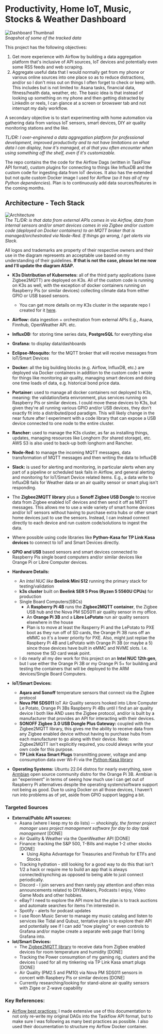 # Productivity, Home IoT, Music, Stocks & Weather Dashboard

![Dashboard Thumbnail](/images/dashboard_screenshot3.png)  
*Snapshot of some of the tracked data* 

This project has the following objectives: 
1) Get more experience with Airflow by building a data aggregation platform that's inclusive of API sources, IoT devices and potentially even some RSS feeds and web scraping. 
2) Aggregate useful data that I would normally get from my phone or various online sources into one place so as to reduce distractions, and/or so I don't miss out on things I often forget to check or keep with. This includes but is not limited to: Asana tasks, financial data, fitness/health data, weather, etc. The basic idea is that instead of looking up something on my phone and then getting distracted by LinkedIn or reels, I can glance at a screen or browswer tab and not interrupt my daily workflow. 

A secondary objective is to start experimenting with home automation via gathering data from various IoT sensors, smart devices, DIY air quality monitoring stations and the like. 

*TL/DR: I over-enginered a data aggregation platform for professional development, improved productivity and to not have limitations on what data I can display, how it's managed, et al that you often encounter when using something off the shelf, even if it's customizable.*

The repo contains the the code for the Airflow Dags (written in TaskFlow API format), custom plugins for connecting to things like InfluxDB and the custom code for ingesting data from IoT devices. It also has the extended but not quite custom Docker image I used for Airflow (*so it has all of my Python dependencies*). Plan is to continuously add data sources/features in the coming months. 


## Architecture - Tech Stack

![Architecture](/images/dashboard_architecture_MKII.png)  
*The TL/DR: is that data from external APIs comes in via Airflow, data from internal sensors and/or smart devices comes in via Zigbee and/or custom code (deployed on Docker containers) to an MQTT broker that is managed/orchestrated via Node-Red. If things go wrong, I get alerts via Slack.*

All logos and trademarks are property of their respective owners and their use in the diagram represents an acceptable use based on my understanding of their guidelines. **If that is not the case, please let me now and I'll update the diagram ASAP.** 

* **K3s Distribution of Kubernetes:** all of the third party applications (save Zigbee2MQTT) are deployed on K3s. All of the custom code is running on K3s as well, with the exception of docker containers running on Raspberry Pis (or similar devices) collecting climate data from either GPIO or USB based sensors. 
    * You can get more details on my K3s cluster in the separate repo I created for it [here](https://github.com/MarkhamLee/kubernetes-k3s-data-platform-IoT).
* **Airflow:** data ingestion + orchestration from external APIs E.g.,  Asana, Finnhub, OpenWeather API. etc.   
* **InfluxDB:** for storing time series data, **PostgreSQL** for everything else 
* **Grafana:** to display data/dashboards 
* **Eclipse-Mosquito:** for the MQTT broker that will receive messages from IoT/Smart Devices 
* **Docker:** all the big building blocks (e.g. Airflow, InfluxDB, etc.) are deployed via Docker containers in addition to the custom code I wrote for things like monitoring air quality, managing smart devices and doing one time loads of data, e.g. historical bond price data.
* **Portainer:** used to manage all docker containers not deployed to K3s, meaning: the validation/beta enivronment, plus services running on Raspberry Pis or similar devices. I could move these devices to K3s, but given they're all running various GPIO and/or USB devices, they don't exactly fit into a distributed/pod paradigm. This will likely change in the near future after I experiment with a code library that can expose a USB device connected to one node to the entire cluster. 
* **Rancher:** used to manage the K3s cluster, as far as installing things, updates, managing resources like Longhorn (for shared storage), etc. AWS S3 is also used to back-up both longhorn and Rancher. 
* **Node-Red:** to manage the incoming MQTT messages, data transformation of MQTT messages and then writing the data to InfluxDB 
* **Slack:** is used for alerting and monitoring, in particular alerts when any part of a pipeline or scheduled task fails in Airflow, and general alerting and monitoring for IoT/Smart Device related items. E.g., a data write to InfluxDB fails for Weather data or an air quality sensor or smart plug isn't responding. 
* The **Zigbee2MQTT library** plus a **Sonoff Zigbee USB Dongle** to receive data from Zigbee enabled IoT devices and then send it off as MQTT messages. This allows me to use a wide variety of smart home devices and/or IoT sensors without having to purchase extra hubs or other smart home devices just to use the sensors. Instead, I can instead connect directly to each device and run custom code/solutions to ingest the data. 
* Where possible using code libraries like **Python-Kasa for TP Link Kasa devices** to connect to IoT and Smart Devices directly.
* **GPIO and USB** based sensors and smart devices connected to Raspberry Pis single board computers and/or similar devices like Orange Pi or Libre Computer devices. 
* **Hardware Details:** 
    * An *Intel NUC like* **Beelink Mini S12** running the primary stack for testing/validation 
    * **k3s cluster** built on **Beelink SER 5 Pros (Ryzen 5 5560U CPUs)** for production
    * Single Board Computers(SBCs)
        * A **Raspberry Pi 4B** runs the **Zigbee2MQTT container**, the Zigbee USB hub and the Nova PM SDS011 air quality sensor in my office. 
        * An **Orange Pi 3B** and a **Libre LePotato** run air quality sensors elsewhere in the house
        * Plan is to move at least the Rasperry Pi and the LePotato to PXE boot as they run off of SD cards, the Orange Pi 3B runs off an eMMC so it's a lower priority for PXE. Also, might just replae the Raspbery Pi 4B and LePotato with Orange Pi 3B (or maybe a 5) since those devices have built in eMMC and NVME slots. I.e. remove the SD card weak point. 
    * I do nearly all my dev work for this project on an **Intel NUC 12th gen**, but I use either the Orange Pi 3B or my Orange Pi 5+ for building and testing the containers that will be deployed to the ARM devices/Single Board Computers.  
* **IoT/Smart Devices:** 
    * **Aqara and Sonoff** temperature sensors that connect via the Zigbee protocol
    * **Nova PM SDS011** IoT Air Quality sensors hooked into Libre Computer Le Potato, Orange Pi 3Bs Raspberry Pi 4Bs until I find an air quality device I both like AND uses the Zigbee protocol, and/or is built by a manufacturer that provides an API for interacting with their devices. 
    * **SONOFF Zigbee 3.0 USB Dongle Plus Gateway:** coupled with the Zigbee2MQTT library, this gives me the ability to receive data from any Zigbee enabled device without having to purchase hubs from each manufacturer to go along with their device. Note: Zigbee2MQTT isn't explicitly required, you could always write your own code for this purpose. 
    * **TP Link Kasa Smart Plugs** transmitting power, voltage and amp consumption data over Wi-Fi via the [Python-Kasa library](https://python-kasa.readthedocs.io/en/latest/index.html) 

* **Operating Systems:** Ubuntu 22.04 distros for nearly everything, save [Armbian](https://www.armbian.com/) open source community distro for the Orange Pi 3B. Armbian is an "experiment" in terms of seeing how much use I can get out of Raspberry Pi alternatives despite the operating system/software support not being as good. Due to using Docker on all those devices, I haven't run into problems as of yet, aside from GPIO support lagging a bit. 


### Targeted Sources
* **External/Public API sources:** 
    * Asana (where I keep my to do lists) -- *shockingly, the former project manager uses project management software for day to day task management* [DONE]
    * Air Quality & Weather via the OpenWeather API [DONE]
    * Finance: tracking the S&P 500, T-Bills and maybe 1-2 other stocks [DONE]
        * Using Alpha Advantage for Treasuries and Finnhub for ETFs and Stocks
    * Tracking hydration - still looking for a good way to do this that isn't 1/2 a hack or require me to build an app that is always connected/synching as opposed to being able to just connect periodically. 
    * Discord - I join servers and then rarely pay attention and often miss announcements related to DIY/Makers, Podcasts I enjoy, Video Game Mods and other hobbies. 
    * eBay? I need to explore the API more but the plan is to track auctions and automate searches for items I'm interested in. 
    * Spotify - alerts for podcast updates 
    * I use Roon Music Server to manage my music catalog and listen to services like Tidal and Qubuz, tentative plan is to explore their API and potentially see if I can add "now playing" or even controls to Grafana and/or maybe create a separate web page that I bring Grafana into. 
* **Iot/Smart Devices:**
    * The [Zigbee2MQTT library](https://www.zigbee2mqtt.io/guide/getting-started/) to receive data from Zigbee enabled devices for room temperature and humidity [DONE]
    * Tracking the Power consumption of my gaming rig, clusters and the devices I used for all my tinkering via TP Link Kasa smart plugs [DONE]
    * Air Quality (PM2.5 and PM10) via Nova PM SDS011 sensors in concert with Raspbery Pis or similar devices [DONE]
    * Currently researching/looking for stand-alone air quality sensors with Zigee or Z-wave capability

### Key References: 
* [Airflow best practices:](https://airflow.apache.org/docs/apache-airflow/stable/best-practices.html) I made extensive use of this documentation to not only re-write my original DAGs into the Taskflow API format, but to make sure I was following as many best practices as possible. I also used their documentation to structure my Airflow Docker container. 